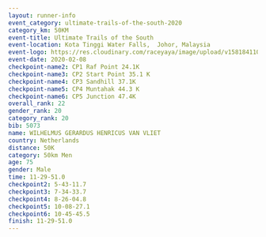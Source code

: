 ```yaml
--- 
layout: runner-info 
event_category: ultimate-trails-of-the-south-2020 
category_km: 50KM 
event-title: Ultimate Trails of the South 
event-location: Kota Tinggi Water Falls,  Johor, Malaysia 
event-logo: https://res.cloudinary.com/raceyaya/image/upload/v1581841103/logo/2020/ultimate-trails-2020_i93dfj.jpg 
event-date: 2020-02-08 
checkpoint-name2: CP1 Raf Point 24.1K 
checkpoint-name3: CP2 Start Point 35.1 K 
checkpoint-name4: CP3 Sandhill 37.1K 
checkpoint-name5: CP4 Muntahak 44.3 K 
checkpoint-name6: CP5 Junction 47.4K 
overall_rank: 22
gender_rank: 20
category_rank: 20
bib: 5073
name: WILHELMUS GERARDUS HENRICUS VAN VLIET
country: Netherlands
distance: 50K
category: 50km Men
age: 75
gender: Male
time: 11-29-51.0
checkpoint2: 5-43-11.7
checkpoint3: 7-34-33.7
checkpoint4: 8-26-04.8
checkpoint5: 10-08-27.1
checkpoint6: 10-45-45.5
finish: 11-29-51.0
--- 
```

